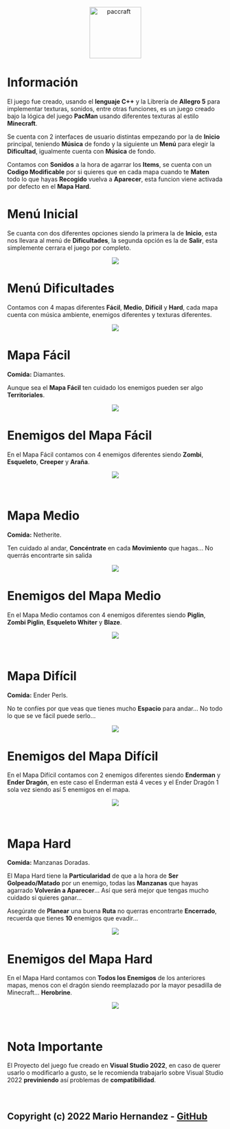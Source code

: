 <p align="center"><img src="PacCraft5/info/paccraft.png" alt="paccraft" height="120px"></p>

# Información

El juego fue creado, usando el <b>lenguaje C++</b> y la Librería de <b>Allegro 5</b> para implementar texturas, sonidos, entre otras funciones, es un juego creado bajo la lógica del juego <b>PacMan</b> usando diferentes texturas al estilo <b>Minecraft</b>.

Se cuenta con 2 interfaces de usuario distintas empezando por la de <b>Inicio</b> principal, teniendo <b>Música</b> de fondo y la siguiente un <b>Menú</b> para elegir la <b>Dificultad</b>, igualmente cuenta con <b>Música</b> de fondo.

Contamos con <b>Sonidos</b> a la hora de agarrar los <b>Items</b>, se cuenta con un <b>Codigo Modificable</b> por si quieres que en cada mapa cuando te <b>Maten</b> todo lo que hayas <b>Recogido</b> vuelva a <b>Aparecer</b>, esta funcion viene activada por defecto en el <b>Mapa Hard</b>.

# Menú Inicial
Se cuanta con dos diferentes opciones siendo la primera la de <b>Inicio</b>, esta nos llevara al menú de <b>Dificultades</b>, la segunda opción es la de <b>Salir</b>, esta simplemente cerrara el juego por completo.
<p align="center"><img src="PacCraft5/menu/menu.png"></p>

# Menú Dificultades
Contamos con 4 mapas diferentes <b>Fácil</b>, <b>Medio</b>, <b>Difícil</b> y <b>Hard</b>, cada mapa cuenta con música ambiente, enemigos diferentes y texturas diferentes.
<p align="center"><img src="PacCraft5/menu/modo.png"></p>

# Mapa Fácil
<b>Comida:</b> Diamantes.

Aunque sea el <b>Mapa Fácil</b> ten cuidado los enemigos pueden ser algo <b>Territoriales</b>.
<p align="center"><img src="PacCraft5/info/facil.png"></p>

# Enemigos del Mapa Fácil
En el Mapa Fácil contamos con 4 enemigos diferentes siendo <b>Zombi</b>, <b>Esqueleto</b>, <b>Creeper</b> y <b>Araña</b>.
<br>
<p align="center"><img src="PacCraft5/info/enemigos_facil.png"></p>
<br> 

# Mapa Medio
<b>Comida:</b> Netherite.

Ten cuidado al andar, <b>Concéntrate</b> en cada <b>Movimiento</b> que hagas... No querrás encontrarte sin salida
<p align="center"><img src="PacCraft5/info/medio.png"></p>

# Enemigos del Mapa Medio
En el Mapa Medio contamos con 4 enemigos diferentes siendo <b>Piglin</b>, <b>Zombi Piglin</b>, <b>Esqueleto Whiter</b> y <b>Blaze</b>.
<br>
<p align="center"><img src="PacCraft5/info/enemigos_medio.png"></p>
<br>

# Mapa Difícil
<b>Comida:</b> Ender Perls.

No te confíes por que veas que tienes mucho <b>Espacio</b> para andar... No todo lo que se ve fácil puede serlo…
<p align="center"><img src="PacCraft5/info/dificil.png"></p>

# Enemigos del Mapa Difícil
En el Mapa Difícil contamos con 2 enemigos diferentes siendo <b>Enderman</b> y <b>Ender Dragón</b>, en este caso el Enderman está 4 veces y el Ender Dragón 1 sola vez siendo así 5 enemigos en el mapa.
<br>
<p align="center"><img src="PacCraft5/info/enemigos_dificil.png"></p>
<br>

# Mapa Hard
<b>Comida:</b> Manzanas Doradas.

El Mapa Hard tiene la <b>Particularidad</b> de que a la hora de <b>Ser Golpeado/Matado</b> por un enemigo, todas las <b>Manzanas</b> que hayas agarrado <b>Volverán a Aparecer</b>... Así que será mejor que tengas mucho cuidado si quieres ganar...

Asegúrate de <b>Planear</b> una buena <b>Ruta</b> no querras encontrarte <b>Encerrado</b>, recuerda que tienes <b>10</b> enemigos que evadir...

<p align="center"><img src="PacCraft5/info/hard.png"></p>

# Enemigos del Mapa Hard
En el Mapa Hard contamos con <b>Todos los Enemigos</b> de los anteriores mapas, menos con el dragón siendo reemplazado por la mayor pesadilla de Minecraft... <b>Herobrine</b>.

<p align="center"><img src="PacCraft5/info/herobrine.png"></p>
<br>

# Nota Importante

El Proyecto del juego fue creado en <b>Visual Studio 2022</b>, en caso de querer usarlo o modificarlo a gusto, se le recomienda trabajarlo sobre Visual Studio 2022 <b>previniendo</b> así problemas de <b>compatibilidad</b>.
<br>
<br>
<br>
## Copyright (c) 2022 Mario Hernandez - [GitHub](https://github.com/Marioalf2002)
